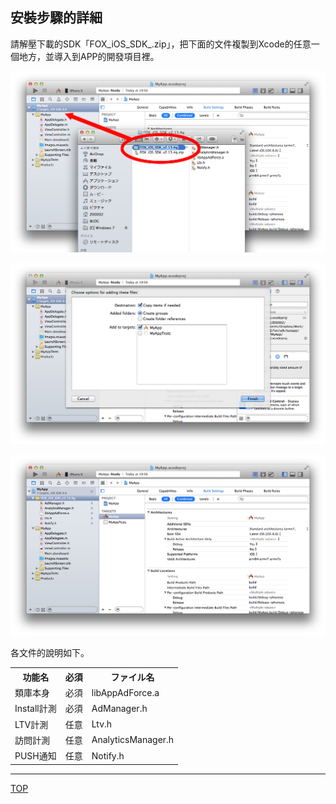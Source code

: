## 安裝步驟的詳細

請解壓下載的SDK「FOX_iOS_SDK_<version>.zip」，把下面的文件複製到Xcode的任意一個地方，並導入到APP的開發項目裡。

![安裝01](./img01.png)

![安裝02](./img02.png)

![安裝03](./img03.png)

各文件的說明如下。

<table>
<tr><th>功能名</th><th>必須</th><th>ファイル名</th></tr>
<tr><td>類庫本身</td><td>必須</td><td>libAppAdForce.a</td></tr>
<tr><td>Install計測</td><td>必須</td><td>AdManager.h</td></tr>
<tr><td>LTV計測</td><td>任意</td><td>Ltv.h</td></tr>
<tr><td>訪問計測</td><td>任意</td><td>AnalyticsManager.h</td></tr>
<tr><td>PUSH通知</td><td>任意</td><td>Notify.h</td></tr>
</table>

---
[TOP](/lang/tw/README.md)
